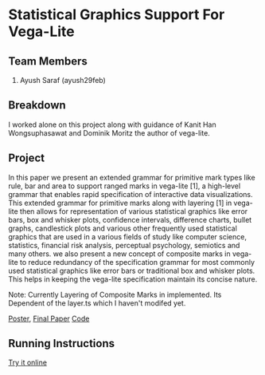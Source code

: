 Statistical Graphics Support For Vega-Lite
===============

## Team Members

1. Ayush Saraf (ayush29feb)

## Breakdown

I worked alone on this project along with guidance of Kanit Han Wongsuphasawat and Dominik Moritz the author of vega-lite. 

## Project

In this paper we present an extended grammar for primitive mark types like rule, bar and area to support ranged marks in vega-lite [1], a high-level grammar that enables rapid specification of interactive data visualizations. This extended grammar for primitive marks along with layering [1] in vega- lite then allows for representation of various statistical graphics like error bars, box and whisker plots, confidence intervals, difference charts, bullet graphs, candlestick plots and various other frequently used statistical graphics that are used in a various fields of study like computer science, statistics, financial risk analysis, perceptual psychology, semiotics and many others. we also present a new concept of composite marks in vega-lite to reduce redundancy of the specification grammar for most commonly used statistical graphics like error bars or traditional box and whisker plots. This helps in keeping the vega-lite specification maintain its concise nature.

Note: Currently Layering of Composite Marks in implemented. Its Dependent of the layer.ts which I haven't modifed yet.

[Poster](https://github.com/CSE512-16S/fp-ayush29feb/raw/gh-pages/final/poster-ayush29feb.pdf),
[Final Paper](https://github.com/CSE512-16S/fp-ayush29feb/raw/gh-pages/final/paper-ayush29feb.pdf)
[Code](https://github.com/vega/vega-lite/tree/ayush/stat-demo)
## Running Instructions

[Try it online](http://www.ayush.xyz/vega-editor-demo/?mode=vega-lite&spec=boxplot)
